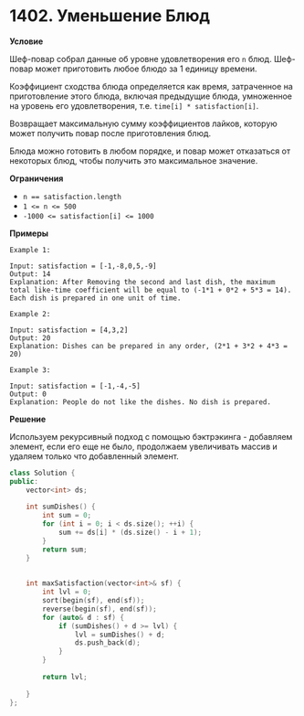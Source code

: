 # 1402. Уменьшение Блюд

**Условие**

Шеф-повар собрал данные об уровне удовлетворения его `n` блюд. Шеф-повар может приготовить любое блюдо за 1 единицу времени.

Коэффициент сходства блюда определяется как время, затраченное на приготовление этого блюда, включая предыдущие блюда, умноженное на уровень его удовлетворения, т.е. `time[i] * satisfaction[i]`.

Возвращает максимальную сумму коэффициентов лайков, которую может получить повар после приготовления блюд.

Блюда можно готовить в любом порядке, и повар может отказаться от некоторых блюд, чтобы получить это максимальное значение.

**Ограничения**
- `n == satisfaction.length`
- `1 <= n <= 500`
- `-1000 <= satisfaction[i] <= 1000`


**Примеры**
```
Example 1:

Input: satisfaction = [-1,-8,0,5,-9]
Output: 14
Explanation: After Removing the second and last dish, the maximum total like-time coefficient will be equal to (-1*1 + 0*2 + 5*3 = 14).
Each dish is prepared in one unit of time.

Example 2:

Input: satisfaction = [4,3,2]
Output: 20
Explanation: Dishes can be prepared in any order, (2*1 + 3*2 + 4*3 = 20)

Example 3:

Input: satisfaction = [-1,-4,-5]
Output: 0
Explanation: People do not like the dishes. No dish is prepared.
```


**Решение**

Используем рекурсивный подход с помощью бэктрэкинга - добавляем элемент, если его еще не было, продолжаем увеличивать массив и удаляем только что добавленный элемент.

```C++
class Solution {
public:
    vector<int> ds;
    
    int sumDishes() {
        int sum = 0;
        for (int i = 0; i < ds.size(); ++i) {
            sum += ds[i] * (ds.size() - i + 1);
        } 
        return sum;
    }
    
    
    int maxSatisfaction(vector<int>& sf) {
        int lvl = 0;
        sort(begin(sf), end(sf));
        reverse(begin(sf), end(sf));
        for (auto& d : sf) {
            if (sumDishes() + d >= lvl) {
                lvl = sumDishes() + d;
                ds.push_back(d);
            }
        }
        
        return lvl;
        
    }
};
```






 


 


